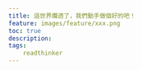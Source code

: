 ```yaml
---
title: 這世界爛透了，我們動手做個好的吧！
feature: images/feature/xxx.png
toc: true
description:
tags:
    readthinker
---
```

